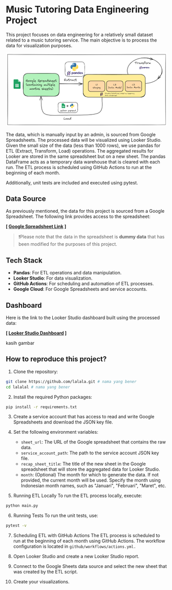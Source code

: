# Music Tutoring Data Engineering Project

This project focuses on data engineering for a relatively small dataset related to a music tutoring service. The main objective is to process the data for visualization purposes.

<p align="center">
  <img src="img/architecture.png" width="600">
<p>

The data, which is manually input by an admin, is sourced from Google Spreadsheets. The processed data will be visualized using Looker Studio. Given the small size of the data (less than 1000 rows), we use pandas for ETL (Extract, Transform, Load) operations. The aggregated results for Looker are stored in the same spreadsheet but on a new sheet. The pandas DataFrame acts as a temporary data warehouse that is cleared with each run. The ETL process is scheduled using GitHub Actions to run at the beginning of each month.

Additionally, unit tests are included and executed using pytest.

## Data Source
As previously mentioned, the data for this project is sourced from a Google Spreadsheet. The following link provides access to the spreadsheet:

**[ [Google Spreadsheet Link](https://docs.google.com/spreadsheets/d/1kaci6AtLCpOENLcfJ2RvtgMOph1FcBumvJ2pkRBQhro/edit?usp=sharing) ]**

> ❗Please note that the data in the spreadsheet is **dummy data** that has been modified for the purposes of this project. 

## Tech Stack
- **Pandas**: For ETL operations and data manipulation.
- **Looker Studio**: For data visualization.
- **GitHub Actions**: For scheduling and automation of ETL processes.
- **Google Cloud**: For Google Spreadsheets and service accounts.

## Dashboard
Here is the link to the Looker Studio dashboard built using the processed data:

**[ [Looker Studio Dashboard](link) ]**

kasih gambar

## How to reproduce this project?
1. Clone the repository:
```bash
git clone https://github.com/lalala.git # nama yang bener
cd lalalal # nama yang bener
```

2. Install the required Python packages:
```bash
pip install -r requirements.txt
```

3. Create a service account that has access to read and write Google Spreadsheets and download the JSON key file.

4. Set the following environment variables:
    - `sheet_url`: The URL of the Google spreadsheet that contains the raw data.
    - `service_account_path`: The path to the service account JSON key file.
    - `recap_sheet_title`: The title of the new sheet in the Google spreadsheet that will store the aggregated data for Looker Studio.
    - `month`: (Optional) The month for which to generate the data. If not provided, the current month will be used. Specify the month using Indonesian month names, such as "Januari", "Februari", "Maret", etc.

5. Running ETL Locally
To run the ETL process locally, execute:
```bash
python main.py
```

6. Running Tests
To run the unit tests, use:
```bash
pytest -v
```

7. Scheduling ETL with GitHub Actions
The ETL process is scheduled to run at the beginning of each month using GitHub Actions. The workflow configuration is located in `github/workflows/actions.yml.`

8. Open Looker Studio and create a new Looker Studio report.

9. Connect to the Google Sheets data source and select the new sheet that was created by the ETL script.

10. Create your visualizations.